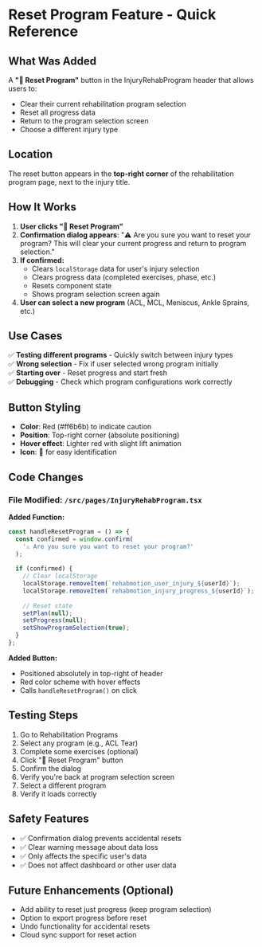 # Reset Program Feature - Quick Reference

## What Was Added

A **"🔄 Reset Program"** button in the InjuryRehabProgram header that allows users to:
- Clear their current rehabilitation program selection
- Reset all progress data
- Return to the program selection screen
- Choose a different injury type

## Location

The reset button appears in the **top-right corner** of the rehabilitation program page, next to the injury title.

## How It Works

1. **User clicks "🔄 Reset Program"**
2. **Confirmation dialog appears**: "⚠️ Are you sure you want to reset your program? This will clear your current progress and return to program selection."
3. **If confirmed:**
   - Clears `localStorage` data for user's injury selection
   - Clears progress data (completed exercises, phase, etc.)
   - Resets component state
   - Shows program selection screen again
4. **User can select a new program** (ACL, MCL, Meniscus, Ankle Sprains, etc.)

## Use Cases

✅ **Testing different programs** - Quickly switch between injury types  
✅ **Wrong selection** - Fix if user selected wrong program initially  
✅ **Starting over** - Reset progress and start fresh  
✅ **Debugging** - Check which program configurations work correctly  

## Button Styling

- **Color**: Red (#ff6b6b) to indicate caution
- **Position**: Top-right corner (absolute positioning)
- **Hover effect**: Lighter red with slight lift animation
- **Icon**: 🔄 for easy identification

## Code Changes

### File Modified: `/src/pages/InjuryRehabProgram.tsx`

**Added Function:**
```typescript
const handleResetProgram = () => {
  const confirmed = window.confirm(
    '⚠️ Are you sure you want to reset your program?'
  );
  
  if (confirmed) {
    // Clear localStorage
    localStorage.removeItem(`rehabmotion_user_injury_${userId}`);
    localStorage.removeItem(`rehabmotion_injury_progress_${userId}`);
    
    // Reset state
    setPlan(null);
    setProgress(null);
    setShowProgramSelection(true);
  }
};
```

**Added Button:**
- Positioned absolutely in top-right of header
- Red color scheme with hover effects
- Calls `handleResetProgram()` on click

## Testing Steps

1. Go to Rehabilitation Programs
2. Select any program (e.g., ACL Tear)
3. Complete some exercises (optional)
4. Click "🔄 Reset Program" button
5. Confirm the dialog
6. Verify you're back at program selection screen
7. Select a different program
8. Verify it loads correctly

## Safety Features

- ✅ Confirmation dialog prevents accidental resets
- ✅ Clear warning message about data loss
- ✅ Only affects the specific user's data
- ✅ Does not affect dashboard or other user data

## Future Enhancements (Optional)

- Add ability to reset just progress (keep program selection)
- Option to export progress before reset
- Undo functionality for accidental resets
- Cloud sync support for reset action
